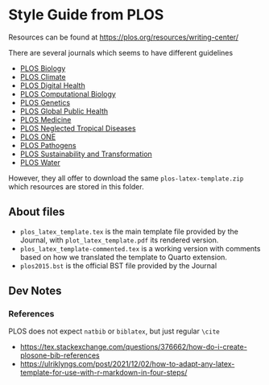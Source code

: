# Style Guide from PLOS

Resources can be found at <https://plos.org/resources/writing-center/>

There are several journals which seems to have different guidelines

 - [PLOS Biology](https://journals.plos.org/plosbiology/s/submission-guidelines) 
 - [PLOS Climate](https://journals.plos.org/climate/s/submission-guidelines)
 - [PLOS Digital Health](https://journals.plos.org/digitalhealth/s/submission-guidelines)
 - [PLOS Computational Biology](https://journals.plos.org/ploscompbiol/s/submission-guidelines)
 - [PLOS Genetics](https://journals.plos.org/plosgenetics/s/submission-guidelines)
 - [PLOS Global Public Health](https://journals.plos.org/globalpublichealth/s/submission-guidelines)
 - [PLOS Medicine](https://journals.plos.org/plosmedicine/s/submission-guidelines)
 - [PLOS Neglected Tropical Diseases](https://journals.plos.org/plosntds/s/submission-guidelines)
 - [PLOS ONE](https://journals.plos.org/plosone/s/submission-guidelines)
 - [PLOS Pathogens](https://journals.plos.org/plospathogens/s/submission-guidelines)
 - [PLOS Sustainability and Transformation](https://journals.plos.org/sustainabilitytransformation/s/submission-guidelines)
 - [PLOS Water](https://journals.plos.org/water/s/submission-guidelines)

However, they all offer to download the same `plos-latex-template.zip` which resources are stored in this folder. 

## About files 

- `plos_latex_template.tex` is the main template file provided by the Journal, with `plot_latex_template.pdf` its rendered version.
- `plos_latex_template-commented.tex` is a working version with comments based on how we translated the template to Quarto extension. 
- `plos2015.bst` is the official BST file provided by the Journal

## Dev Notes


### References

PLOS does not expect `natbib` or `biblatex`, but just regular `\cite`

- https://tex.stackexchange.com/questions/376662/how-do-i-create-plosone-bib-references
- https://ulriklyngs.com/post/2021/12/02/how-to-adapt-any-latex-template-for-use-with-r-markdown-in-four-steps/